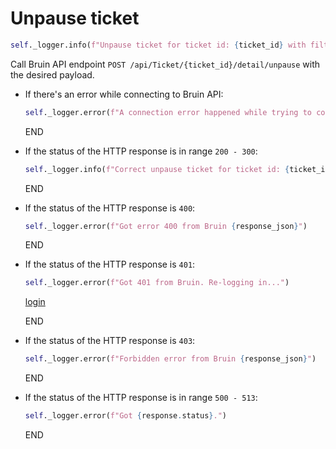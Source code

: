 # Unpause ticket

```python
self._logger.info(f"Unpause ticket for ticket id: {ticket_id} with filters {filters}")
```

Call Bruin API endpoint `POST /api/Ticket/{ticket_id}/detail/unpause` with the desired payload.

* If there's an error while connecting to Bruin API:
  ```python
  self._logger.error(f"A connection error happened while trying to connect to Bruin API -> {e}")
  ```
  END

* If the status of the HTTP response is in range `200 - 300`:
  ```python
  self._logger.info(f"Correct unpause ticket for ticket id: {ticket_id} with filters {filters}")
  ```
  END
 
* If the status of the HTTP response is `400`:
  ```python
  self._logger.error(f"Got error 400 from Bruin {response_json}")
  ```
  END

* If the status of the HTTP response is `401`:
  ```python
  self._logger.error(f"Got 401 from Bruin. Re-logging in...")
  ```
  [login](../../clients/bruin_client/login.md)

  END

* If the status of the HTTP response is `403`:
  ```python
  self._logger.error(f"Forbidden error from Bruin {response_json}")
  ```
  END
 
* If the status of the HTTP response is in range `500 - 513`:
  ```python
  self._logger.error(f"Got {response.status}.")
  ```
  END